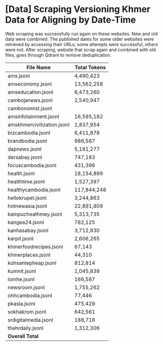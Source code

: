 # [Data] Scraping Versioning Khmer Data for Aligning by Date-Time

Web scraping was successfully run again on these websites. New and old data were combined. The published dates for some older websites were retrieved by accessing their URLs; some attempts were successful, others were not. After scraping, website that scrap again and combined with old files, goes through Qdrant to remove deduplication.

| File Name | Total Tokens |
|-----------|--------------|
| ams.jsonl | 4,490,423 |
| amseconomy.jsonl | 13,562,258 |
| amseducation.jsonl | 6,473,260 |
| cambojanews.jsonl | 2,540,947 |
| cambonomist.jsonl | |
| amsinfotainment.jsonl | 16,595,182 |
| amskhmercivilization.jsonl | 1,837,954 |
| bizcambodia.jsonl | 6,411,878 |
| brandbodia.jsonl | 986,587 |
| dapnews.jsonl | 5,181,277 |
| dersabay.jsonl | 747,183 |
| focuscambodia.jsonl | 431,396 |
| health.jsonl | 18,154,899 |
| healthtime.jsonl | 1,527,397 |
| healthycambodia.jsonl | 117,844,248 |
| hellokrupet.jsonl | 3,244,863 |
| hotnewasia.jsonl | 22,891,809 |
| kampucheathmey.jsonl | 5,313,735 |
| kangea24.jsonl | 782,125 |
| kanhasabay.jsonl | 3,712,830 |
| karpit.jsonl | 2,606,265 |
| khmerfoodrecipes.jsonl | 67,143 |
| khmerplaces.jsonl | 44,310 |
| kohsantepheap.jsonl | 812,814 |
| kumnit.jsonl | 1,045,839 |
| lomhe.jsonl | 166,587 |
| newsroom.jsonl | 1,755,262 |
| ohhcambodia.jsonl | 77,446 |
| pkasla.jsonl | 475,429 |
| sokhakrom.jsonl | 642,561 |
| srdigitalmedia.jsonl | 188,716 |
| thehrdaily.jsonl | 1,312,306 |
| **Overall Total** | |
